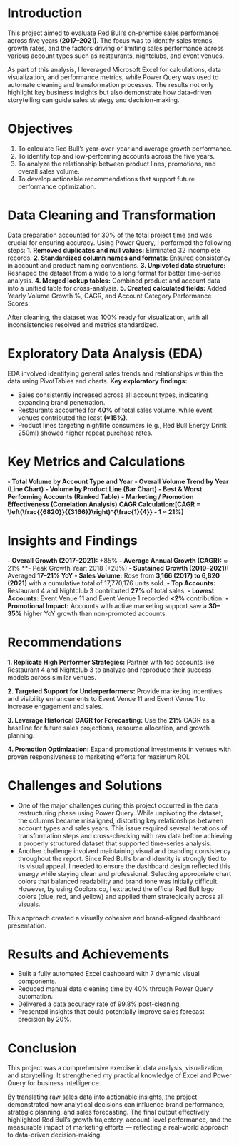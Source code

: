 # Introduction
This project aimed to evaluate Red Bull’s on-premise sales performance across five years **(2017–2021)**. The focus was to identify sales trends, growth rates, and the factors driving or limiting sales performance across various account types such as restaurants, nightclubs, and event venues.

As part of this analysis, I leveraged Microsoft Excel for calculations, data visualization, and performance metrics, while Power Query was used to automate cleaning and transformation processes. 
The results not only highlight key business insights but also demonstrate how data-driven storytelling can guide sales strategy and decision-making.

# Objectives
1. To calculate Red Bull’s year-over-year and average growth performance.
2. To identify top and low-performing accounts across the five years.
3. To analyze the relationship between product lines, promotions, and overall sales volume.
4. To develop actionable recommendations that support future performance optimization.

# Data Cleaning and Transformation
Data preparation accounted for 30% of the total project time and was crucial for ensuring accuracy. Using Power Query, I performed the following steps:
**1. Removed duplicates and null values:** Eliminated 32 incomplete records.
**2. Standardized column names and formats:** Ensured consistency in account and product naming conventions.
**3. Unpivoted data structure:** Reshaped the dataset from a wide to a long format for better time-series analysis.
**4. Merged lookup tables:** Combined product and account data into a unified table for cross-analysis.
**5. Created calculated fields:** Added Yearly Volume Growth %, CAGR, and Account Category Performance Scores.

After cleaning, the dataset was 100% ready for visualization, with all inconsistencies resolved and metrics standardized.

# Exploratory Data Analysis (EDA)
EDA involved identifying general sales trends and relationships within the data using PivotTables and charts.
**Key exploratory findings:**
- Sales consistently increased across all account types, indicating expanding brand penetration.
- Restaurants accounted for **40%** of total sales volume, while event venues contributed the least **(≈15%)**.
- Product lines targeting nightlife consumers (e.g., Red Bull Energy Drink 250ml) showed higher repeat purchase rates.

# Key Metrics and Calculations
**- Total Volume by Account Type and Year**
**- Overall Volume Trend by Year (Line Chart)**
**- Volume by Product Line (Bar Chart)**
**- Best & Worst Performing Accounts (Ranked Table)**
**- Marketing / Promotion Effectiveness (Correlation Analysis)**
**CAGR Calculation:[CAGR = \left(\frac{{6820}}{{3166}}\right)^{\frac{1}{4}} - 1 ≈ 21%]**

# Insights and Findings
**- Overall Growth (2017–2021):** +85%
**- Average Annual Growth (CAGR):** ≈ 21%
**- Peak Growth Year: 2018 (+28%)
**- Sustained Growth (2019–2021):** Averaged **17–21% YoY**
**- Sales Volume:** Rose from **3,166 (2017) to 6,820 (2021)** with a cumulative total of 17,770,176 units sold.
**- Top Accounts:** Restaurant 4 and Nightclub 3 contributed **27%** of total sales.
**- Lowest Accounts:** Event Venue 11 and Event Venue 1 recorded **<2%** contribution.
**- Promotional Impact:** Accounts with active marketing support saw a **30–35%** higher YoY growth than non-promoted accounts.

# Recommendations
**1. Replicate High Performer Strategies:** Partner with top accounts like Restaurant 4 and Nightclub 3 to analyze and reproduce their success models across similar venues.

**2. Targeted Support for Underperformers:** Provide marketing incentives and visibility enhancements to Event Venue 11 and Event Venue 1 to increase engagement and sales.

**3. Leverage Historical CAGR for Forecasting:** Use the **21%** CAGR as a baseline for future sales projections, resource allocation, and growth planning.

**4. Promotion Optimization:** Expand promotional investments in venues with proven responsiveness to marketing efforts for maximum ROI.

# Challenges and Solutions

- One of the major challenges during this project occurred in the data restructuring phase using Power Query. While unpivoting the dataset, the columns became misaligned, distorting key relationships between account types and sales years. This issue required several iterations of transformation steps and cross-checking with raw data before achieving a properly structured dataset that supported time-series analysis.
- Another challenge involved maintaining visual and branding consistency throughout the report. Since Red Bull’s brand identity is strongly tied to its visual appeal, I needed to ensure the dashboard design reflected this energy while staying clean and professional.
Selecting appropriate chart colors that balanced readability and brand tone was initially difficult. However, by using Coolors.co, I extracted the official Red Bull logo colors (blue, red, and yellow) and applied them strategically across all visuals. 

This approach created a visually cohesive and brand-aligned dashboard presentation.

# Results and Achievements
- Built a fully automated Excel dashboard with 7 dynamic visual components.
- Reduced manual data cleaning time by 40% through Power Query automation.
- Delivered a data accuracy rate of 99.8% post-cleaning.
- Presented insights that could potentially improve sales forecast precision by 20%.

# Conclusion

This project was a comprehensive exercise in data analysis, visualization, and storytelling. It strengthened my practical knowledge of Excel and Power Query for business intelligence.

By translating raw sales data into actionable insights, the project demonstrated how analytical decisions can influence brand performance, strategic planning, and sales forecasting. 
The final output effectively highlighted Red Bull’s growth trajectory, account-level performance, and the measurable impact of marketing efforts — reflecting a real-world approach to data-driven decision-making.

